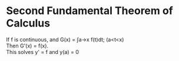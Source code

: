 # Second Fundamental Theorem of Calculus

If f is continuous, and G(x) = ∫a->x f(t)dt; (a<t<x)   
Then G'(x) = f(x).   
This solves y' = f and y(a) = 0

